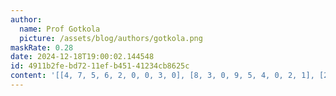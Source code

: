 ```yaml
---
author:
  name: Prof Gotkola
  picture: /assets/blog/authors/gotkola.png
maskRate: 0.28
date: 2024-12-18T19:00:02.144548
id: 4911b2fe-bd72-11ef-b451-41234cb8625c
content: '[[4, 7, 5, 6, 2, 0, 0, 3, 0], [8, 3, 0, 9, 5, 4, 0, 2, 1], [2, 9, 1, 7, 0, 3, 6, 0, 5], [6, 1, 3, 8, 0, 2, 9, 5, 7], [7, 2, 0, 3, 6, 0, 1, 0, 4], [5, 0, 4, 0, 9, 7, 2, 6, 3], [0, 6, 7, 0, 3, 8, 5, 9, 2], [9, 0, 2, 0, 0, 6, 3, 0, 8], [3, 0, 8, 2, 7, 0, 0, 1, 6]]'
---
```

